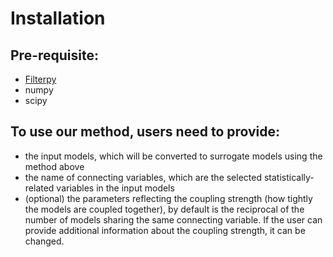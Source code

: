 Installation
==============


## Pre-requisite:

- [Filterpy](https://filterpy.readthedocs.io/en/latest/)
- numpy
- scipy

## To use our method, users need to provide:
- the input models, which will be converted to surrogate models using the method above
- the name of connecting variables, which are the selected statistically-related variables in the input models
- (optional) the parameters reflecting the coupling strength (how tightly the models are coupled together), by default is the reciprocal of the number of models sharing the same connecting variable. If the user can provide additional information about the coupling strength, it can be changed.